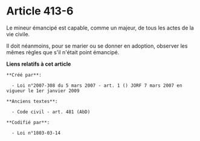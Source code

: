 # Article 413-6

Le mineur émancipé est capable, comme un majeur, de tous les actes de la vie civile.

Il doit néanmoins, pour se marier ou se donner en adoption, observer les mêmes règles que s'il n'était point émancipé.

**Liens relatifs à cet article**

	**Créé par**:

	  - Loi n°2007-308 du 5 mars 2007 - art. 1 () JORF 7 mars 2007 en vigueur le 1er janvier 2009

	**Anciens textes**:

	  - Code civil - art. 481 (AbD)

	**Codifié par**:

	  - Loi n°1803-03-14

